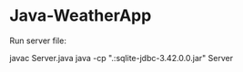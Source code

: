 # Java-WeatherApp


Run server file:

javac Server.java
java -cp ".:sqlite-jdbc-3.42.0.0.jar" Server	



